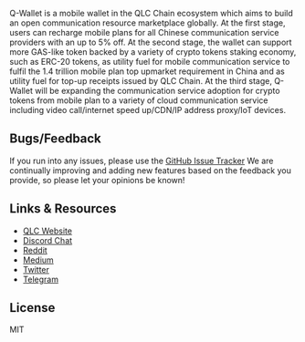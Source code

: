 Q-Wallet is a mobile wallet in the QLC Chain ecosystem which aims to build an open communication resource marketplace globally.
At the first stage, users can recharge mobile plans for all Chinese communication service providers with an up to 5% off.
At the second stage, the wallet can support more GAS-like token backed by a variety of crypto tokens staking economy, such as ERC-20 tokens, as utility fuel for mobile communication service to fulfil the 1.4 trillion mobile plan top upmarket requirement in China and as utility fuel for top-up receipts issued by QLC Chain.
At the third stage, Q-Wallet will be expanding the communication service adoption for crypto tokens from mobile plan to a variety of cloud communication service including video call/internet speed up/CDN/IP address proxy/IoT devices.
## Bugs/Feedback
If you run into any issues, please use the [GitHub Issue Tracker](https://github.com/qlcchain/WinQ-Android-code/issues) 
We are continually improving and adding new features based on the feedback you provide, so please let your opinions be known!
 ## Links & Resources
- [QLC Website](https://qlcchain.org)
- [Discord Chat](https://discord.gg/JnCnhjr)
- [Reddit](https://www.reddit.com/r/Qlink/)
- [Medium](https://medium.com/qlc-chain)
- [Twitter](https://twitter.com/QLCchain)
- [Telegram](https://t.me/qlinkmobile)
 ## License
 MIT
